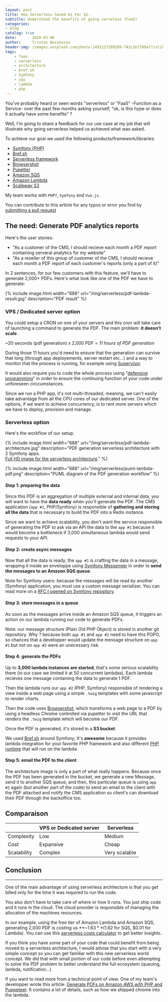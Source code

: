 ```yaml
---
layout: post
title: How Serverless Saved Us For $2.
subtitle: Understand the benefits of going serveless (FaaS)
categories:
- blog
catalog: true
date:       2020-03-06
author:     Tristan Bessoussa
header-img: /images.unsplash.com/photo-1491227289289-742c2e7289a7?ixlib=rb-1.2.1&ixid=eyJhcHBfaWQiOjEyMDd9&auto=format&fit=crop&w=1650&q=80
tags:
    - faas
    - serverless
    - architecture
    - bref.sh
    - Symfony
    - sqs
    - lambda
    - php
---
```


You've probably heard or seen words "serverless" or "FaaS" -Function as a Service- over the past few months asking yourself, "ok, is this hype or does it actually have some benefits" ?

Well, I'm going to share a feedback for our use case at my job that will illustrate why going serverless helped us achieved what was asked.

To achieve our goal we used the following products/framework/libraries:
- [Symfony (PHP)](https://symfony.com/)
- [Bref.sh](https://bref.sh/)
- [Serverless framework](https://serverless.com/)
- [Browsershot](https://github.com/spatie/browsershot)
- [Pupetter](https://pptr.dev/)
- [Amazon SQS](https://aws.amazon.com/sqs/)
- [Amazon Lambda](https://aws.amazon.com/lambda/?nc2=type_a)
- [Scaleway S3](https://www.scaleway.com/en/object-storage/)

My team works with `PHP7`, `Symfony` and `Vue.js`.

You can contribute to this article for any typos or error you find by [submitting a pull request](https://github.com/tristanbes/devops-life/tree/gh-pages/_posts/2020-03-06-how-serverless-saved-us-for-$2-with-bref-sh.md)

## The need: Generate PDF analytics reports

Here's the user stories:

- "As a customer of the CMS,
I should recieve each month a PDF report containing serveral analytics for my website"
- "As a reseller of this group of customer of the CMS,
I should recieve each month a PDF report of each customer's reports (only a part of it)"

In 2 sentences, for our few customers with this feature, we'll have to generate 2,000+ PDFs.
Here's what look like one of the PDF we have to generate:

{% include image.html width="688" url="/img/serverless/pdf-lambda-result.jpg" description="PDF result" %}


### VPS / Dedicated server option

You could setup a CRON on one of your servers and this cron will take care of launching a command to generate the PDF.
The main problem: **it doesn't scale**.

~20 seconds (pdf generation) x 2,000 PDF = _11 hours of PDF generation_

During those 11 hours you'd need to ensure that the generation can survive that long (through app deployements, server restart etc...) and a way to monitor that the process is running, for example using [Supervisor](http://supervisord.org/).

It would also require you to code the whole process using "[defensive programming](https://en.wikipedia.org/wiki/Defensive_programming)" in order to ensure the continuing function of your code under unforeseen circcumstances.

Since we run a PHP app, it's not multi-threaded, meaning, we can't easily take advantage from all the CPU cores of our dedicated server. One of the options, if we want to achieve concurrency, is to rent more servers which we have to deploy, provision and manage.

### Serverless option

Here's the workflow of our setup.

{% include image.html width="688" url="/img/serverless/pdf-lambda-architecture.jpg" description="PDF generation serverless architecture with 2 Symfony apps. <br /><a href='/img/serverless/pdf-lambda-architecture.jpg'>Full HD image for the serverless architecture</a>." %}

{% include image.html width="688" url="/img/serverless/puml-lambda-pdf.png" description="PUML diagram of the PDF generation workflow" %}
#### Step 1: preparing the data

Since this PDF is an aggregation of multiple external and internal data, you will want to have the **data ready** when you'll generate the PDF. The CMS application (`app #1`, PHP/Symfony) is responsible of **gathering and storing all the data** that is necessary to build the PDF into a Redis instance.

Since we want to achieve scalability, you don't want the service responsible of generating the PDF to ask via an API the data to the `app #1` because it would become a bottleneck if 3,000 simultaneous lambda would send requests to your API.

#### Step 2: create async messages

Now that all the data is ready, the `app #1` is crafting the data in a message, wrapping it inside an enveloppe using [Symfony Messenger](https://symfony.com/doc/current/messenger.html) in order to **send the messages to an Amazon SQS queue**.

Note for Symfony users: because the messages will be read by another (Symfony) application, you must use a custom message serializer. You can read more on a [RFC I opened on Symfony repository](https://github.com/symfony/symfony/issues/33912).

#### Step 3: store messages in a queue

As soon as the messages arrive inside an Amazon SQS queue, it triggers an action on our lambda running our code to generate PDFs.

Note: our message structure (Plain Old PHP Object) is stored in another git repository. Why ? because both `app #1` and `app #2` need to have this POPO, so chances that a developper would update the message structure on `app #1` but not on `app #2` were an unecessary risk.

#### Step 4: generate the PDFs

Up to **3,000 lambda instances are started**, that's some serious scalability there (in our case we limited it at 50 concurrent lambdas). Each lambda recieves one message containing the data to generate 1 PDF.

Then the lambda runs our `app #2` (PHP, Symfony) responsible of rendering a view inside a web page using a simple `.twig` templates with some javascript to render charts.

Then the code uses [Browsershot](https://github.com/spatie/browsershot), which transforms a web page to a PDF by using a headless Chrome controlled via pupetter to visit the URL that renders the `.twig` template which will become our PDF.

Once the PDF is generated, it's stored in a **S3 bucket**.

We used [Bref.sh](https://bref.sh/) around Symfony; It's **awesome** because it provides lambda integration for your favorite PHP framework and also different [PHP runtime](https://bref.sh/docs/runtimes/#bref-runtimes) that will run on the lambda.

#### Step 5: email the PDF to the client

The architecture image is only a part of what really happens. Because once the PDF has been generated in the bucket, we generate a new Message, send it to another SQS queue, and then, this particular queue is using `app #2` again (but another part of the code) to send an email to the client with the PDF attached and notify the CMS application so client's can download their PDF through the backoffice too.

## Comparaison

|             | VPS or Dedicated server | Serverless    |
|-------------|-------------------------|---------------|
| Complexity  | Low                     | Medium        |
| Cost        | Expansive               | Cheap         |
| Scalability | Complex                 | Very scalable |


## Conclusion
----------

One of the main advantage of using serverless architecture is that you get billed only for the time it was required to run the code.

You also don't have to take care of where or how it runs. You just ship code and it runs in the cloud. The cloud provider is responsible of managing the allocation of the machines resources.

In our example, using the free tier of Amazon Lambda and Amazon SQS, generating 2,000 PDF is costing us **~$1.63** ($1.62 for SQS, $0.01 for Lambda). You can use this [serverless costs calculator](https://cost-calculator.bref.sh/) to get better insights.

If you think you have some part of your code that could benefit from being moved to a serverless architecture, I would advise that you start with a very simple concept so you can get familiar with this new serverless world concept. We did that with small portion of our code before even attempting to solve the PDF problem to better understand the full ecosystem (queuing, lambda, notification...)

If you want to read more from a technical point of view. One of my team's developper wrote this article: [Generate PDFs on Amazon AWS with PHP and Puppeteer](https://hugo.alliau.me/2020/01/02/generate-pdfs-on-amazon-aws-with-php-and-puppeteer/). It contains a lot of details, such as how we shipped chrome into the lambda.

